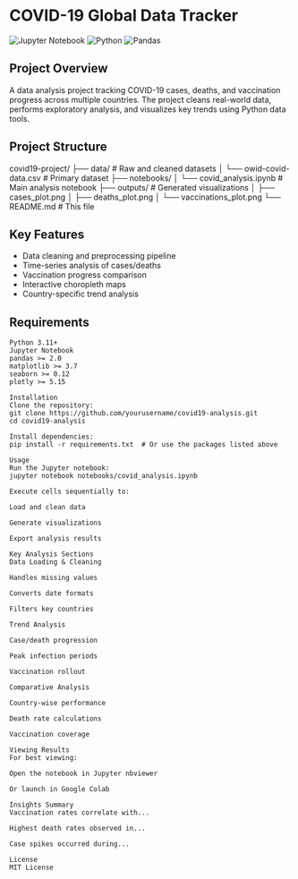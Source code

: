 # COVID-19 Global Data Tracker

![Jupyter Notebook](https://img.shields.io/badge/Jupyter-Notebook-orange)
![Python](https://img.shields.io/badge/Python-3.11-blue)
![Pandas](https://img.shields.io/badge/Pandas-2.0+-brightgreen)

## Project Overview
A data analysis project tracking COVID-19 cases, deaths, and vaccination progress across multiple countries. The project cleans real-world data, performs exploratory analysis, and visualizes key trends using Python data tools.

## Project Structure
covid19-project/
├── data/ # Raw and cleaned datasets
│ └── owid-covid-data.csv # Primary dataset
├── notebooks/
│ └── covid_analysis.ipynb # Main analysis notebook
├── outputs/ # Generated visualizations
│ ├── cases_plot.png
│ ├── deaths_plot.png
│ └── vaccinations_plot.png
└── README.md # This file


## Key Features
- Data cleaning and preprocessing pipeline
- Time-series analysis of cases/deaths
- Vaccination progress comparison
- Interactive choropleth maps
- Country-specific trend analysis

## Requirements
```text
Python 3.11+
Jupyter Notebook
pandas >= 2.0
matplotlib >= 3.7
seaborn >= 0.12
plotly >= 5.15

Installation
Clone the repository:
git clone https://github.com/yourusername/covid19-analysis.git
cd covid19-analysis

Install dependencies:
pip install -r requirements.txt  # Or use the packages listed above

Usage
Run the Jupyter notebook:
jupyter notebook notebooks/covid_analysis.ipynb

Execute cells sequentially to:

Load and clean data

Generate visualizations

Export analysis results

Key Analysis Sections
Data Loading & Cleaning

Handles missing values

Converts date formats

Filters key countries

Trend Analysis

Case/death progression

Peak infection periods

Vaccination rollout

Comparative Analysis

Country-wise performance

Death rate calculations

Vaccination coverage

Viewing Results
For best viewing:

Open the notebook in Jupyter nbviewer

Or launch in Google Colab

Insights Summary
Vaccination rates correlate with...

Highest death rates observed in...

Case spikes occurred during...

License
MIT License
